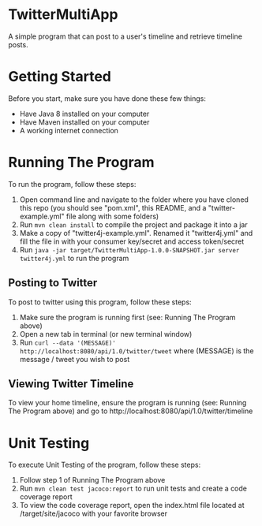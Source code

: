 # TwitterMultiApp
A simple program that can post to a user's timeline and retrieve timeline posts.

# Getting Started
Before you start, make sure you have done these few things:
* Have Java 8 installed on your computer
* Have Maven installed on your computer
* A working internet connection


# Running The Program
To run the program, follow these steps:
1. Open command line and navigate to the folder where you have cloned this repo (you should see "pom.xml", this README, and a "twitter-example.yml" file along with some folders)
2. Run ```mvn clean install``` to compile the project and package it into a jar
3. Make a copy of "twitter4j-example.yml". Renamed it "twitter4j.yml" and fill the file in with your consumer key/secret and access token/secret
5. Run ```java -jar target/TwitterMultiApp-1.0.0-SNAPSHOT.jar server twitter4j.yml``` to run the program

## Posting to Twitter
To post to twitter using this program, follow these steps:
1. Make sure the program is running first (see: Running The Program above)
2. Open a new tab in terminal (or new terminal window)
3. Run ```curl --data '(MESSAGE)' http://localhost:8080/api/1.0/twitter/tweet``` where (MESSAGE) is the message / tweet you wish to post

## Viewing Twitter Timeline
To view your home timeline, ensure the program is running (see: Running The Program above) and go to http://localhost:8080/api/1.0/twitter/timeline

# Unit Testing
To execute Unit Testing of the program, follow these steps:
1. Follow step 1 of Running The Program above
2. Run ```mvn clean test jacoco:report``` to run unit tests and create a code coverage report
3. To view the code coverage report, open the index.html file located at /target/site/jacoco with your favorite browser